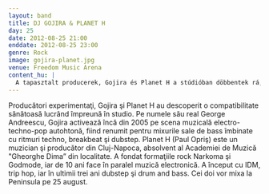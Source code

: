 ```yaml
---
layout: band
title: DJ GOJIRA & PLANET H
day: 25
date: 2012-08-25 21:00
enddate: 2012-08-25 23:00
genre: Rock
image: gojira-planet.jpg
venue: Freedom Music Arena
content_hu: |
  A tapasztalt producerek, Gojira és Planet H a stúdióban döbbentek rá, mennyire egyformán gondolkodnak. A techno, breakbeat és dubstep elemeket is használó drum and bass szettjeiről elhíresült George Andreescu (Gojira) 2005 óta része a hazai electro-techno-pop szcénának. Paul Opriş (Planet H) kolozsvári zenész és producer a zeneakadémián végzett, alapítója a Narkoma és a Godmode zenekaroknak, és ezzel párhuzamosan tíz éve foglalkozik az elektronikus zenével, az elején IDM-mel és trip-hoppal, míg az utóbbi három évben a dubstep és a drum and bass került érdeklődése középpontjába. A két DJ augusztus 25-én kever a Félszigeten.
---
```


Producători experimentaţi,  Gojira şi Planet H au descoperit o compatibilitate sănătoasă lucrând împreună în studio. Pe numele său real George Andreescu, Gojira activează încă din 2005 pe scena muzicală electro-techno-pop autohtonă, fiind renumit pentru mixurile sale de bass îmbinate cu ritmuri techno, breakbeat şi dubstep. Planet H (Paul  Opriş) este un muzician şi producător din Cluj-Napoca, absolvent al Academiei de Muzică "Gheorghe Dima” din localitate. A fondat formaţiile rock Narkoma şi Godmode, iar de 10 ani face în paralel muzică electronică. A început cu IDM, trip hop, iar în ultimii trei ani dubstep şi drum and bass. Cei doi vor mixa la Peninsula pe 25 august.

